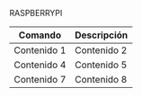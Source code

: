 RASPBERRYPI


| Comando         | Descripción     | 
|-----------------|-----------------|
| Contenido 1     | Contenido 2     | 
| Contenido 4     | Contenido 5     | 
| Contenido 7     | Contenido 8     | 



